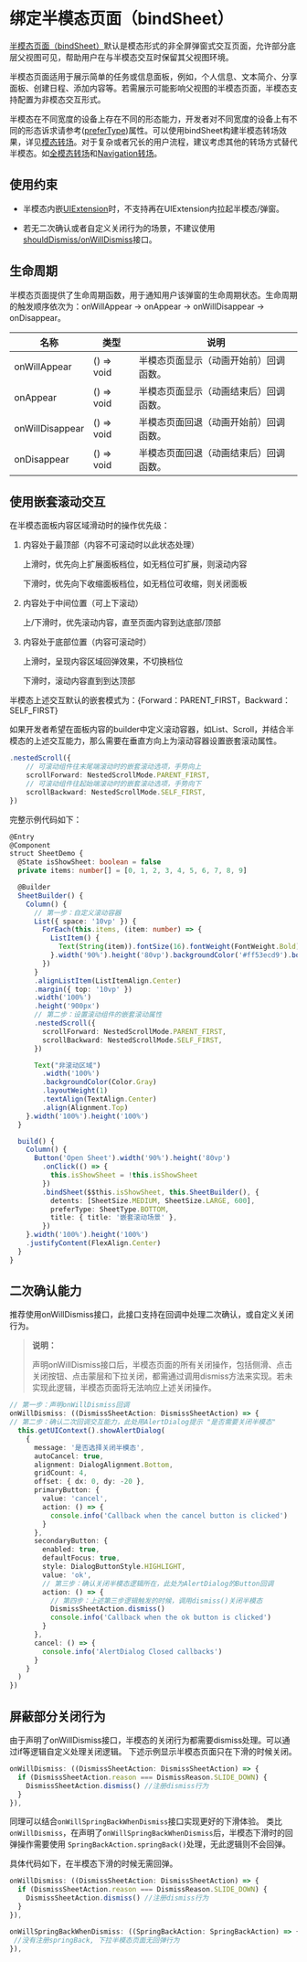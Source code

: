 # 绑定半模态页面（bindSheet）

[半模态页面（bindSheet）](../reference/apis-arkui/arkui-ts/ts-universal-attributes-sheet-transition.md#bindsheet)默认是模态形式的非全屏弹窗式交互页面，允许部分底层父视图可见，帮助用户在与半模态交互时保留其父视图环境。

半模态页面适用于展示简单的任务或信息面板，例如，个人信息、文本简介、分享面板、创建日程、添加内容等。若需展示可能影响父视图的半模态页面，半模态支持配置为非模态交互形式。

半模态在不同宽度的设备上存在不同的形态能力，开发者对不同宽度的设备上有不同的形态诉求请参考([preferType](../reference/apis-arkui/arkui-ts/ts-universal-attributes-sheet-transition.md#sheetoptions))属性。可以使用bindSheet构建半模态转场效果，详见[模态转场](arkts-modal-transition.md#使用bindsheet构建半模态转场效果)。对于复杂或者冗长的用户流程，建议考虑其他的转场方式替代半模态。如[全模态转场](arkts-contentcover-page.md)和[Navigation转场](arkts-navigation-transition.md)。

## 使用约束

 - 半模态内嵌[UIExtension](../reference/apis-arkui/js-apis-arkui-uiExtension.md)时，不支持再在UIExtension内拉起半模态/弹窗。

 - 若无二次确认或者自定义关闭行为的场景，不建议使用[shouldDismiss/onWillDismiss](../reference/apis-arkui/arkui-ts/ts-universal-attributes-sheet-transition.md#sheetoptions)接口。

## 生命周期

半模态页面提供了生命周期函数，用于通知用户该弹窗的生命周期状态。生命周期的触发顺序依次为：onWillAppear -> onAppear -> onWillDisappear -> onDisappear。

| 名称            |类型| 说明                       |
| ----------------- | ------ | ---------------------------- |
| onWillAppear    | () => void | 半模态页面显示（动画开始前）回调函数。 |
| onAppear    | () => void  | 半模态页面显示（动画结束后）回调函数。  |
| onWillDisappear | () => void | 半模态页面回退（动画开始前）回调函数。 |
| onDisappear |() => void  | 半模态页面回退（动画结束后）回调函数。     |

## 使用嵌套滚动交互

在半模态面板内容区域滑动时的操作优先级：

1. 内容处于最顶部（内容不可滚动时以此状态处理）

   上滑时，优先向上扩展面板档位，如无档位可扩展，则滚动内容

   下滑时，优先向下收缩面板档位，如无档位可收缩，则关闭面板
2. 内容处于中间位置（可上下滚动）

   上/下滑时，优先滚动内容，直至页面内容到达底部/顶部

3. 内容处于底部位置（内容可滚动时）

   上滑时，呈现内容区域回弹效果，不切换档位

   下滑时，滚动内容直到到达顶部

半模态上述交互默认的嵌套模式为：{Forward：PARENT\_FIRST，Backward：SELF\_FIRST}

如果开发者希望在面板内容的builder中定义滚动容器，如List、Scroll，并结合半模态的上述交互能力，那么需要在垂直方向上为滚动容器设置嵌套滚动属性。

```ts
.nestedScroll({
    // 可滚动组件往末尾端滚动时的嵌套滚动选项，手势向上
    scrollForward: NestedScrollMode.PARENT_FIRST,
    // 可滚动组件往起始端滚动时的嵌套滚动选项，手势向下
    scrollBackward: NestedScrollMode.SELF_FIRST,
})
```

完整示例代码如下：

```ts
@Entry
@Component
struct SheetDemo {
  @State isShowSheet: boolean = false
  private items: number[] = [0, 1, 2, 3, 4, 5, 6, 7, 8, 9]

  @Builder
  SheetBuilder() {
    Column() {
      // 第一步：自定义滚动容器
      List({ space: '10vp' }) {
        ForEach(this.items, (item: number) => {
          ListItem() {
            Text(String(item)).fontSize(16).fontWeight(FontWeight.Bold)
          }.width('90%').height('80vp').backgroundColor('#ff53ecd9').borderRadius(10)
        })
      }
      .alignListItem(ListItemAlign.Center)
      .margin({ top: '10vp' })
      .width('100%')
      .height('900px')
      // 第二步：设置滚动组件的嵌套滚动属性
      .nestedScroll({
        scrollForward: NestedScrollMode.PARENT_FIRST,
        scrollBackward: NestedScrollMode.SELF_FIRST,
      })

      Text("非滚动区域")
        .width('100%')
        .backgroundColor(Color.Gray)
        .layoutWeight(1)
        .textAlign(TextAlign.Center)
        .align(Alignment.Top)
    }.width('100%').height('100%')
  }

  build() {
    Column() {
      Button('Open Sheet').width('90%').height('80vp')
        .onClick(() => {
          this.isShowSheet = !this.isShowSheet
        })
        .bindSheet($$this.isShowSheet, this.SheetBuilder(), {
          detents: [SheetSize.MEDIUM, SheetSize.LARGE, 600],
          preferType: SheetType.BOTTOM,
          title: { title: '嵌套滚动场景' },
        })
    }.width('100%').height('100%')
    .justifyContent(FlexAlign.Center)
  }
}
```

## 二次确认能力

推荐使用onWillDismiss接口，此接口支持在回调中处理二次确认，或自定义关闭行为。

> **说明：** 
>
> 声明onWillDismiss接口后，半模态页面的所有关闭操作，包括侧滑、点击关闭按钮、点击蒙层和下拉关闭，都需通过调用dismiss方法来实现。若未实现此逻辑，半模态页面将无法响应上述关闭操作。

```ts
// 第一步：声明onWillDismiss回调
onWillDismiss: ((DismissSheetAction: DismissSheetAction) => {
// 第二步：确认二次回调交互能力，此处用AlertDialog提示 "是否需要关闭半模态"
  this.getUIContext().showAlertDialog(
    {
      message: '是否选择关闭半模态',
      autoCancel: true,
      alignment: DialogAlignment.Bottom,
      gridCount: 4,
      offset: { dx: 0, dy: -20 },
      primaryButton: {
        value: 'cancel',
        action: () => {
          console.info('Callback when the cancel button is clicked')
        }
      },
      secondaryButton: {
        enabled: true,
        defaultFocus: true,
        style: DialogButtonStyle.HIGHLIGHT,
        value: 'ok',
        // 第三步：确认关闭半模态逻辑所在，此处为AlertDialog的Button回调
        action: () => {
          // 第四步：上述第三步逻辑触发的时候，调用dismiss()关闭半模态
          DismissSheetAction.dismiss()
          console.info('Callback when the ok button is clicked')
        }
      },
      cancel: () => {
        console.info('AlertDialog Closed callbacks')
      }
    }
  )
})
```

## 屏蔽部分关闭行为

由于声明了onWillDismiss接口，半模态的关闭行为都需要dismiss处理。可以通过if等逻辑自定义处理关闭逻辑。
下述示例显示半模态页面只在下滑的时候关闭。

```ts
onWillDismiss: ((DismissSheetAction: DismissSheetAction) => {
  if (DismissSheetAction.reason === DismissReason.SLIDE_DOWN) {
    DismissSheetAction.dismiss() //注册dismiss行为
  }
}),
```

同理可以结合`onWillSpringBackWhenDismiss`接口实现更好的下滑体验。
类比`onWillDismiss`，在声明了`onWillSpringBackWhenDismiss`后，半模态下滑时的回弹操作需要使用 `SpringBackAction.springBack()`处理，无此逻辑则不会回弹。

具体代码如下，在半模态下滑的时候无需回弹。

```ts
onWillDismiss: ((DismissSheetAction: DismissSheetAction) => {
  if (DismissSheetAction.reason === DismissReason.SLIDE_DOWN) {
    DismissSheetAction.dismiss() //注册dismiss行为
  }
}),

onWillSpringBackWhenDismiss: ((SpringBackAction: SpringBackAction) => {
 //没有注册springBack, 下拉半模态页面无回弹行为
}),
```


